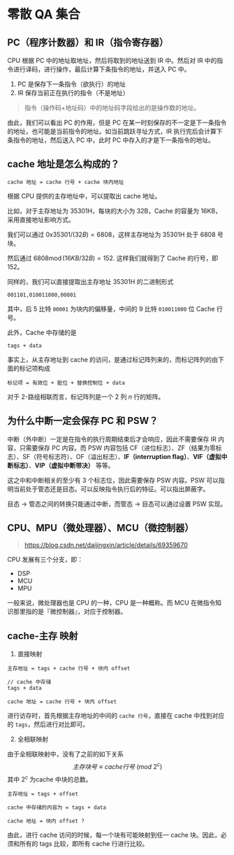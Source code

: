 # 零散 QA 集合

## PC（程序计数器）和 IR（指令寄存器）

CPU 根据 PC 中的地址取地址，然后将取到的地址送到 IR 中。然后对 IR 中的指令进行译码，进行操作，最后计算下条指令的地址，并送入 PC 中。

1. PC 是保存下一条指令（欲执行）的地址
2. IR 保存当前正在执行的指令（不是地址）

> 指令（操作码+地址码）中的地址码字段给出的是操作数的地址。

由此，我们可以看出 PC 的作用，但是 PC 在某一时刻保存的不一定是下一条指令的地址，也可能是当前指令的地址。如当前跳跃寻址方式，IR 执行完后会计算下条指令的地址，然后送入 PC 中，此时 PC 中存入的才是下一条指令的地址。


## cache 地址是怎么构成的？

```
cache 地址 = cache 行号 + cache 块内地址
```

根据 CPU 提供的主存地址中，可以提取出 cache 地址。

比如，对于主存地址为 35301H，每块的大小为 32B，Cache 的容量为 16KB，采用直接地址影响方式。

我们可以通过 $0x35301/(32B)=6808$，这样主存地址为 35301H 处于 $6808$ 号块。

然后通过 $6808\operatorname{mod}(16KB/32B)=152.$ 这样我们就得到了 Cache 的行号，即 $152$。

同样的，我们可以直接提取出主存地址 35301H 的二进制形式
```
001101,010011000,00001
```
其中，后 5 比特 `00001` 为块内的偏移量，中间的 9 比特 `010011000` 位 Cache 行号。

此外，Cache 中存储的是
```
tags + data
```
事实上，从主存地址到 cache 的访问，是通过标记阵列来的，而标记阵列的由下面的标记项构成
```
标记项 = 有效位 + 脏位 + 替换控制位 + data
```

对于 2-路组相联而言，标记阵列是一个 $2$ 列 $n$ 行的矩阵。



## 为什么中断一定会保存 PC 和 PSW？

中断（外中断）一定是在指令的执行周期结束后才会响应，因此不需要保存 IR 内容，只需要保存 PC 内容。而 PSW 内容包括 CF（进位标志）、ZF（结果为零标志）、SF（符号标志符）、OF（溢出标志）、**IF（interruption flag）**、**VIF（虚拟中断标志）**、**VIP（虚拟中断带决）** 等等。

这之中和中断相关的至少有 3 个标志位，因此需要保存 PSW 内容。PSW 可以指明当前处于管态还是目态。可以反映指令执行后的特征。可以指出屏蔽字。

目态 $\rightarrow$ 管态之间的转换只能通过中断，而管态 $\rightarrow$ 目态可以通过设置 PSW 实现。

## CPU、MPU（微处理器）、MCU（微控制器）

> https://blog.csdn.net/daijingxin/article/details/69359670

CPU 发展有三个分支，即：

* DSP
* MCU
* MPU

一般来说，微处理器也是 CPU 的一种，CPU 是一种概称。而 MCU 在微指令知识那里指的是『微控制器』，对应于控制器。


## cache-主存 映射

1. 直接映射

```
主存地址 = tags + cache 行号 + 块内 offset

// cache 中存储
tags + data 

cache 地址 = cache 行号 + 块内 offset
```

进行访存时，首先根据主存地址的中间的 `cache 行号`，直接在 cache 中找到对应的 `tags`，然后进行对比即可。

2. 全相联映射

由于全相联映射中，没有了之前的如下关系
$$主存块号 \equiv cache 行号 ~(mod~2^c)$$
其中 $2^c$ 为cache 中块的总数。

```
主存地址 = tags + offset

cache 中存储的内容为 = tags + data

cache 地址 = 块内 offset ? 
```

由此，进行 cache 访问的时候，每一个块有可能映射到任一 cache 块。因此，必须和所有的 tags 比较，即所有 cache 行进行比较。 